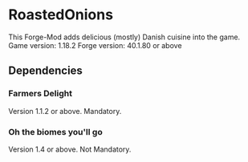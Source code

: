 # RoastedOnions
This Forge-Mod adds delicious (mostly) Danish cuisine into the game.\
Game version: 1.18.2
Forge version: 40.1.80 or above

## Dependencies
### Farmers Delight
Version 1.1.2 or above. Mandatory.
### Oh the biomes you'll go
Version 1.4 or above. Not Mandatory.